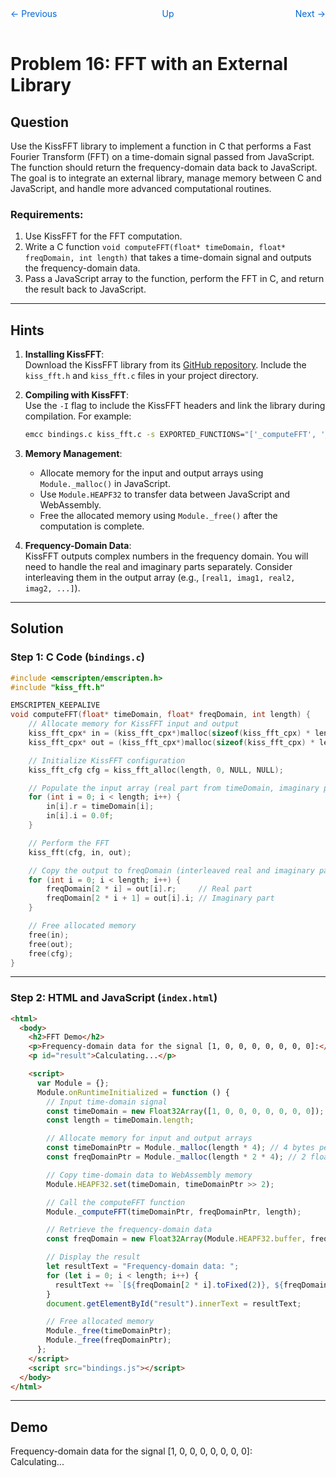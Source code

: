 <nav style="display: grid; grid-template-columns: 1fr 1fr 1fr; padding: 1rem 0;">
    <a href="../lesson15" style="text-decoration: none; color: #0366d6;">← Previous</a>
    <a href="../" style="text-decoration: none; color: #0366d6; text-align: center;">Up</a>
    <a href="../lesson17/" style="text-decoration: none; color: #0366d6; text-align: right;">Next →</a>
</nav>

# Problem 16: FFT with an External Library

## Question

Use the KissFFT library to implement a function in C that performs a Fast Fourier Transform (FFT) on a time-domain signal passed from JavaScript. The function should return the frequency-domain data back to JavaScript. The goal is to integrate an external library, manage memory between C and JavaScript, and handle more advanced computational routines.

### Requirements:
1. Use KissFFT for the FFT computation.
2. Write a C function `void computeFFT(float* timeDomain, float* freqDomain, int length)` that takes a time-domain signal and outputs the frequency-domain data.
3. Pass a JavaScript array to the function, perform the FFT in C, and return the result back to JavaScript.

---

## Hints

1. **Installing KissFFT**:  
   Download the KissFFT library from its [GitHub repository](https://github.com/mborgerding/kissfft). Include the `kiss_fft.h` and `kiss_fft.c` files in your project directory.

2. **Compiling with KissFFT**:  
   Use the `-I` flag to include the KissFFT headers and link the library during compilation. For example:  
   ```bash
   emcc bindings.c kiss_fft.c -s EXPORTED_FUNCTIONS="['_computeFFT', '_malloc', '_free']" -o bindings.js
   ```

3. **Memory Management**:  
   - Allocate memory for the input and output arrays using `Module._malloc()` in JavaScript.  
   - Use `Module.HEAPF32` to transfer data between JavaScript and WebAssembly.  
   - Free the allocated memory using `Module._free()` after the computation is complete.

4. **Frequency-Domain Data**:  
   KissFFT outputs complex numbers in the frequency domain. You will need to handle the real and imaginary parts separately. Consider interleaving them in the output array (e.g., `[real1, imag1, real2, imag2, ...]`).

---

## Solution

### Step 1: C Code (`bindings.c`)
```c
#include <emscripten/emscripten.h>
#include "kiss_fft.h"

EMSCRIPTEN_KEEPALIVE
void computeFFT(float* timeDomain, float* freqDomain, int length) {
    // Allocate memory for KissFFT input and output
    kiss_fft_cpx* in = (kiss_fft_cpx*)malloc(sizeof(kiss_fft_cpx) * length);
    kiss_fft_cpx* out = (kiss_fft_cpx*)malloc(sizeof(kiss_fft_cpx) * length);

    // Initialize KissFFT configuration
    kiss_fft_cfg cfg = kiss_fft_alloc(length, 0, NULL, NULL);

    // Populate the input array (real part from timeDomain, imaginary part = 0)
    for (int i = 0; i < length; i++) {
        in[i].r = timeDomain[i];
        in[i].i = 0.0f;
    }

    // Perform the FFT
    kiss_fft(cfg, in, out);

    // Copy the output to freqDomain (interleaved real and imaginary parts)
    for (int i = 0; i < length; i++) {
        freqDomain[2 * i] = out[i].r;     // Real part
        freqDomain[2 * i + 1] = out[i].i; // Imaginary part
    }

    // Free allocated memory
    free(in);
    free(out);
    free(cfg);
}
```

---

### Step 2: HTML and JavaScript (`index.html`)
```html
<html>
  <body>
    <h2>FFT Demo</h2>
    <p>Frequency-domain data for the signal [1, 0, 0, 0, 0, 0, 0, 0]:</p>
    <p id="result">Calculating...</p>

    <script>
      var Module = {};
      Module.onRuntimeInitialized = function () {
        // Input time-domain signal
        const timeDomain = new Float32Array([1, 0, 0, 0, 0, 0, 0, 0]);
        const length = timeDomain.length;

        // Allocate memory for input and output arrays
        const timeDomainPtr = Module._malloc(length * 4); // 4 bytes per float
        const freqDomainPtr = Module._malloc(length * 2 * 4); // 2 floats (real + imag) per element

        // Copy time-domain data to WebAssembly memory
        Module.HEAPF32.set(timeDomain, timeDomainPtr >> 2);

        // Call the computeFFT function
        Module._computeFFT(timeDomainPtr, freqDomainPtr, length);

        // Retrieve the frequency-domain data
        const freqDomain = new Float32Array(Module.HEAPF32.buffer, freqDomainPtr, length * 2);

        // Display the result
        let resultText = "Frequency-domain data: ";
        for (let i = 0; i < length; i++) {
          resultText += `[${freqDomain[2 * i].toFixed(2)}, ${freqDomain[2 * i + 1].toFixed(2)}] `;
        }
        document.getElementById("result").innerText = resultText;

        // Free allocated memory
        Module._free(timeDomainPtr);
        Module._free(freqDomainPtr);
      };
    </script>
    <script src="bindings.js"></script>
  </body>
</html>
```

---

## Demo

Frequency-domain data for the signal [1, 0, 0, 0, 0, 0, 0, 0]:  
<span id="result">Calculating...</span>

<script>
  var Module = {};
  Module.onRuntimeInitialized = function () {
    const timeDomain = new Float32Array([1, 0, 0, 0, 0, 0, 0, 0]);
    const length = timeDomain.length;

    const timeDomainPtr = Module._malloc(length * 4);
    const freqDomainPtr = Module._malloc(length * 2 * 4);

    Module.HEAPF32.set(timeDomain, timeDomainPtr >> 2);

    Module._computeFFT(timeDomainPtr, freqDomainPtr, length);

    const freqDomain = new Float32Array(Module.HEAPF32.buffer, freqDomainPtr, length * 2);

    let resultText = "Frequency-domain data: ";
    for (let i = 0; i < length; i++) {
      resultText += `[${freqDomain[2 * i].toFixed(2)}, ${freqDomain[2 * i + 1].toFixed(2)}] `;
    }
    document.getElementById("result").innerText = resultText;

    Module._free(timeDomainPtr);
    Module._free(freqDomainPtr);
  };
</script>
<script src="bindings.js"></script>